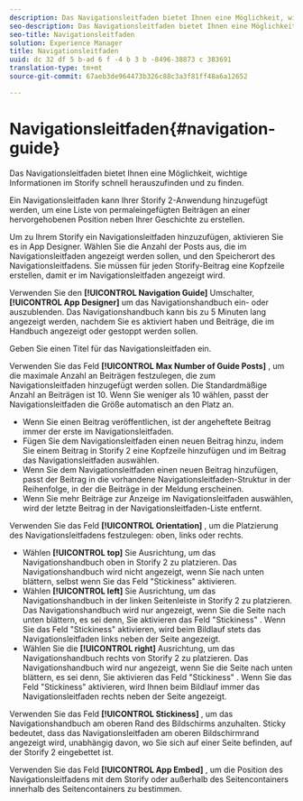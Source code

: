 ```yaml
---
description: Das Navigationsleitfaden bietet Ihnen eine Möglichkeit, wichtige Informationen im Storify schnell herauszufinden und zu finden.
seo-description: Das Navigationsleitfaden bietet Ihnen eine Möglichkeit, wichtige Informationen im Storify schnell herauszufinden und zu finden.
seo-title: Navigationsleitfaden
solution: Experience Manager
title: Navigationsleitfaden
uuid: dc 32 df 5 b-ad 6 f -4 b 3 b -8496-38873 c 383691
translation-type: tm+mt
source-git-commit: 67aeb3de964473b326c88c3a3f81ff48a6a12652

---
```



# Navigationsleitfaden{#navigation-guide}

Das Navigationsleitfaden bietet Ihnen eine Möglichkeit, wichtige Informationen im Storify schnell herauszufinden und zu finden.

Ein Navigationsleitfaden kann Ihrer Storify 2-Anwendung hinzugefügt werden, um eine Liste von permaleingefügten Beiträgen an einer hervorgehobenen Position neben Ihrer Geschichte zu erstellen.

Um zu Ihrem Storify ein Navigationsleitfaden hinzuzufügen, aktivieren Sie es in App Designer. Wählen Sie die Anzahl der Posts aus, die im Navigationsleitfaden angezeigt werden sollen, und den Speicherort des Navigationsleitfadens. Sie müssen für jeden Storify-Beitrag eine Kopfzeile erstellen, damit er im Navigationsleitfaden angezeigt wird.

Verwenden Sie den **[!UICONTROL Navigation Guide]** Umschalter, **[!UICONTROL App Designer]** um das Navigationshandbuch ein- oder auszublenden. Das Navigationshandbuch kann bis zu 5 Minuten lang angezeigt werden, nachdem Sie es aktiviert haben und Beiträge, die im Handbuch angezeigt oder gestoppt werden sollen.

Geben Sie einen Titel für das Navigationsleitfaden ein.

Verwenden Sie das Feld **[!UICONTROL Max Number of Guide Posts]** , um die maximale Anzahl an Beiträgen festzulegen, die zum Navigationsleitfaden hinzugefügt werden sollen. Die Standardmäßige Anzahl an Beiträgen ist 10. Wenn Sie weniger als 10 wählen, passt der Navigationsleitfaden die Größe automatisch an den Platz an.

* Wenn Sie einen Beitrag veröffentlichen, ist der angeheftete Beitrag immer der erste im Navigationsleitfaden.
* Fügen Sie dem Navigationsleitfaden einen neuen Beitrag hinzu, indem Sie einem Beitrag in Storify 2 eine Kopfzeile hinzufügen und im Beitrag das Navigationsleitfaden auswählen.
* Wenn Sie dem Navigationsleitfaden einen neuen Beitrag hinzufügen, passt der Beitrag in die vorhandene Navigationsleitfaden-Struktur in der Reihenfolge, in der die Beiträge in der Meldung erscheinen.
* Wenn Sie mehr Beiträge zur Anzeige im Navigationsleitfaden auswählen, wird der letzte Beitrag in der Navigationsleitfaden-Liste entfernt.

Verwenden Sie das Feld **[!UICONTROL Orientation]** , um die Platzierung des Navigationsleitfadens festzulegen: oben, links oder rechts.

* Wählen **[!UICONTROL top]** Sie Ausrichtung, um das Navigationshandbuch oben in Storify 2 zu platzieren. Das Navigationshandbuch wird nicht angezeigt, wenn Sie nach unten blättern, selbst wenn Sie das Feld &quot;Stickiness&quot; aktivieren.
* Wählen **[!UICONTROL left]** Sie Ausrichtung, um das Navigationshandbuch in der linken Seitenleiste in Storify 2 zu platzieren. Das Navigationshandbuch wird nur angezeigt, wenn Sie die Seite nach unten blättern, es sei denn, Sie aktivieren das Feld &quot;Stickiness&quot; . Wenn Sie das Feld &quot;Stickiness&quot; aktivieren, wird beim Bildlauf stets das Navigationsleitfaden links neben der Seite angezeigt.
* Wählen Sie die **[!UICONTROL right]** Ausrichtung, um das Navigationshandbuch rechts von Storify 2 zu platzieren. Das Navigationshandbuch wird nur angezeigt, wenn Sie die Seite nach unten blättern, es sei denn, Sie aktivieren das Feld &quot;Stickiness&quot; . Wenn Sie das Feld &quot;Stickiness&quot; aktivieren, wird Ihnen beim Bildlauf immer das Navigationsleitfaden rechts neben der Seite angezeigt.

Verwenden Sie das Feld **[!UICONTROL Stickiness]** , um das Navigationshandbuch am oberen Rand des Bildschirms anzuhalten. Sticky bedeutet, dass das Navigationsleitfaden am oberen Bildschirmrand angezeigt wird, unabhängig davon, wo Sie sich auf einer Seite befinden, auf der Storify 2 eingebettet ist.

Verwenden Sie das Feld **[!UICONTROL App Embed]** , um die Position des Navigationsleitfadens mit dem Storify oder außerhalb des Seitencontainers innerhalb des Seitencontainers zu bestimmen.
